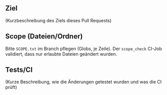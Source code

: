 ## Ziel
(Kurzbeschreibung des Ziels dieses Pull Requests)

## Scope (Dateien/Ordner)
Bitte `SCOPE.txt` im Branch pflegen (Globs, je Zeile). Der `scope_check` CI-Job validiert, dass nur erlaubte Dateien geändert wurden.

## Tests/CI
(Kurze Beschreibung, wie die Änderungen getestet wurden und was die CI prüft)
